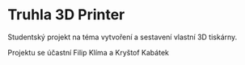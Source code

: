 # Truhla 3D Printer

Studentský projekt na téma vytvoření a sestavení vlastní 3D tiskárny.

Projektu se účastní Filip Klíma a Kryštof Kabátek

